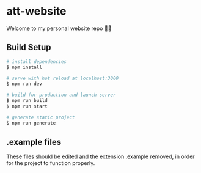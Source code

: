 # att-website

Welcome to my personal website repo 👨‍💻

## Build Setup

```bash
# install dependencies
$ npm install

# serve with hot reload at localhost:3000
$ npm run dev

# build for production and launch server
$ npm run build
$ npm run start

# generate static project
$ npm run generate
```

## .example files

These files should be edited and the extension .example removed, in order for the project to function properly.